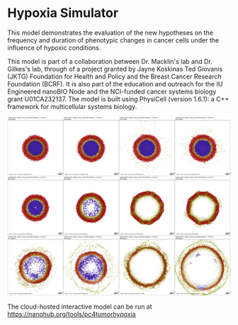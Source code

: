 # Hypoxia Simulator
This model demonstrates the evaluation of the new hypotheses on the frequency and duration of phenotypic changes in cancer cells under the influence of hypoxic conditions.

This model is part of a collaboration between Dr. Macklin's lab and Dr. Gilkes's lab, through of a project granted by Jayne Koskinas Ted Giovanis (JKTG) Foundation for Health and Policy and the Breast Cancer Research Foundation (BCRF). It is also part of the education and outreach for the IU Engineered nanoBIO Node and the NCI-funded cancer systems biology grant U01CA232137. The model is built using PhysiCell (version 1.6.1): a C++ framework for multicellular systems biology.

![alt ensure executable](https://raw.githubusercontent.com/heberlr/Hypoxia_simulator/master/doc/model.png)


The cloud-hosted interactive model can be run at https://nanohub.org/tools/pc4tumorhypoxia